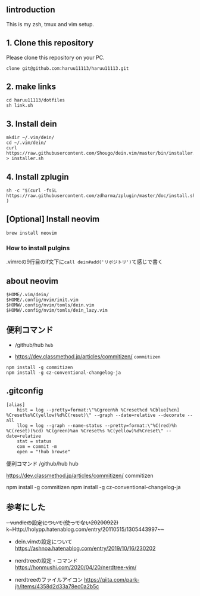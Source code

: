 ## Iintroduction
This is my zsh, tmux and vim setup.

## 1. Clone this repository
Please clone this repository on your PC.

```
clone git@github.com:haruu11113/haruu11113.git
```
## 2. make links
```
cd haruu11113/dotfiles
sh link.sh
```

## 3. Install  dein

```
mkdir ~/.vim/dein/
cd ~/.vim/dein/
curl https://raw.githubusercontent.com/Shougo/dein.vim/master/bin/installer.sh > installer.sh
```

## 4. Install zplugin
```
sh -c "$(curl -fsSL https://raw.githubusercontent.com/zdharma/zplugin/master/doc/install.sh)" )
```

## [Optional] Install neovim

```
brew install neovim
```

### How to install pulgins
.vimrcの9行目のif文下に```call dein#add('リポジトリ')```て感じで書く



## about neovim

```
$HOME/.vim/dein/
$HOME/.config/nvim/init.vim
$HOMW/.config/nvim/tomls/dein.vim
$HOMW/.config/nvim/tomls/dein_lazy.vim
```

## 便利コマンド
- /github/hub ```hub```

- https://dev.classmethod.jp/articles/commitizen/ ```commitizen```
```
npm install -g commitizen
npm install -g cz-conventional-changelog-ja
```

## .gitconfig
```
[alias]
    hist = log --pretty=format:\"%Cgreen%h %Creset%cd %Cblue[%cn] %Creset%s%C(yellow)%d%C(reset)\" --graph --date=relative --decorate --all
    llog = log --graph --name-status --pretty=format:\"%C(red)%h %C(reset)(%cd) %C(green)%an %Creset%s %C(yellow)%d%Creset\" --date=relative
    stat = status
    com = commit -m
    open = "!hub browse"
```

便利コマンド
/github/hub hub

https://dev.classmethod.jp/articles/commitizen/ commitizen

npm install -g commitizen
npm install -g cz-conventional-changelog-ja

## 参考にした
~~- vundleの設定について(使ってない20200922)~~  
k~Http://holypp.hatenablog.com/entry/20110515/1305443997~~  

- dein.vimの設定について
https://ashnoa.hatenablog.com/entry/2019/10/16/230202

- nerdtreeの設定・コマンド  
https://honmushi.com/2020/04/20/nerdtree-vim/  

- nerdtreeのファイルアイコン
https://qiita.com/park-jh/items/4358d2d33a78ec0a2b5c

